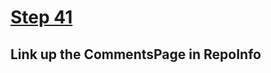 # [Step 41](https://github.com/kamilkisiela/GitHunt-Lite-Angular/tree/step41)

## Link up the CommentsPage in RepoInfo

